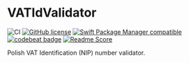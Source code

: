 # VATIdValidator

![CI](https://github.com/quver/VATIdValidator/workflows/CI/badge.svg)
[![GitHub license](https://img.shields.io/github/license/quver/VATIdValidator.svg)]()
[![Swift Package Manager compatible](https://img.shields.io/badge/SPM-compatible-brightgreen.svg)](https://swift.org/package-manager)
[![codebeat badge](https://codebeat.co/badges/a96882e8-2953-4453-8734-cbc6edb9c16c)](https://codebeat.co/projects/github-com-quver-vatidvalidator-master)
[![Readme Score](http://readme-score-api.herokuapp.com/score.svg?url=https://github.com/quver/vatidvalidator)](http://clayallsopp.github.io/readme-score?url=https://github.com/quver/vatidvalidator)

Polish VAT Identification (NIP) number validator.